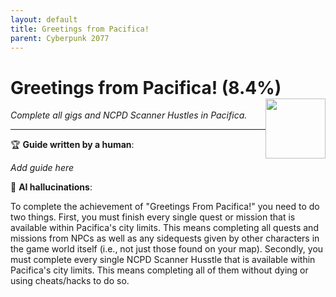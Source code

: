 ```yaml
---
layout: default
title: Greetings from Pacifica!
parent: Cyberpunk 2077
---
```


# Greetings from Pacifica! (8.4%) <img style="float: right;" src="https://cdn.cloudflare.steamstatic.com/steamcommunity/public/images/apps/1091500/c2294767a5ee7ef08429307a739f99e51e453a97.jpg" width="96" height="96">

_Complete all gigs and NCPD Scanner Hustles in Pacifica._

***

:trophy: **Guide written by a human**:

_Add guide here_

:robot: **AI hallucinations**:

To complete the achievement of "Greetings From Pacifica!" you need to do two things. First, you must finish every single quest or mission that is available within Pacifica's city limits. This means completing all quests and missions from NPCs as well as any sidequests given by other characters in the game world itself (i.e., not just those found on your map). Secondly, you must complete every single NCPD Scanner Husstle that is available within Pacifica's city limits. This means completing all of them without dying or using cheats/hacks to do so.
